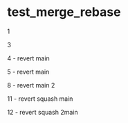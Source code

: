 # test_merge_rebase

1

3

4 - revert main

5 - revert main

8 - revert main 2

11 - revert squash main

12 - revert squash 2main

